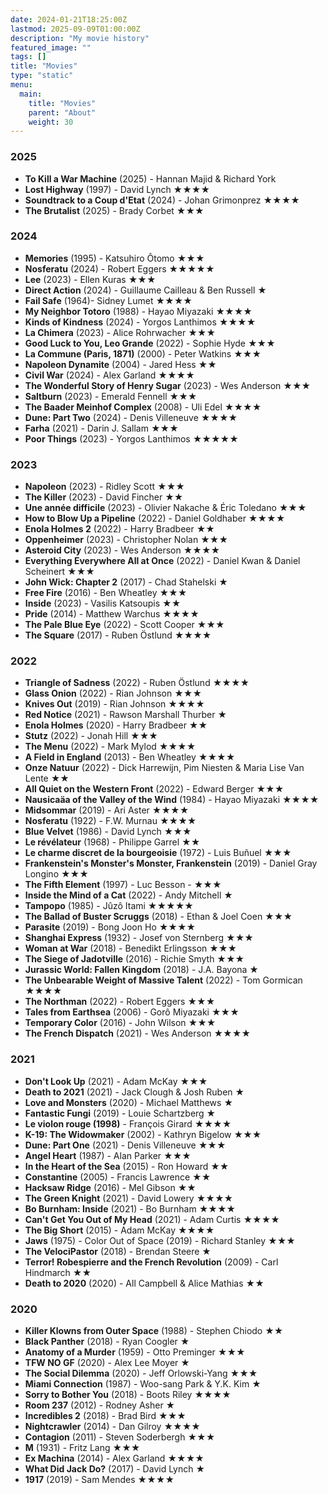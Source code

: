 ```yaml
---
date: 2024-01-21T18:25:00Z
lastmod: 2025-09-09T01:00:00Z
description: "My movie history"
featured_image: ""
tags: []
title: "Movies"
type: "static"
menu:
  main:
    title: "Movies"
    parent: "About"
    weight: 30
---
```

### 2025
* **To Kill a War Machine** (2025) - Hannan Majid & Richard York
* **Lost Highway** (1997) - David Lynch ★★★★
* **Soundtrack to a Coup d'Etat** (2024) - Johan Grimonprez ★★★★
* **The Brutalist** (2025) - Brady Corbet ★★★

### 2024
* **Memories** (1995) - Katsuhiro Ôtomo ★★★
* **Nosferatu** (2024) - Robert Eggers ★★★★★
* **Lee** (2023) - Ellen Kuras ★★★
* **Direct Action** (2024) - Guillaume Cailleau & Ben Russell ★
* **Fail Safe** (1964)- Sidney Lumet ★★★★
* **My Neighbor Totoro** (1988) - Hayao Miyazaki ★★★★
* **Kinds of Kindness** (2024) - Yorgos Lanthimos ★★★★
* **La Chimera** (2023) - Alice Rohrwacher ★★★
* **Good Luck to You, Leo Grande** (2022) - Sophie Hyde ★★★
* **La Commune (Paris, 1871)** (2000) - Peter Watkins ★★★
* **Napoleon Dynamite** (2004) - Jared Hess ★★
* **Civil War** (2024) - Alex Garland ★★★★
* **The Wonderful Story of Henry Sugar** (2023) - Wes Anderson ★★★
* **Saltburn** (2023) - Emerald Fennell ★★★
* **The Baader Meinhof Complex** (2008) - Uli Edel ★★★★
* **Dune: Part Two** (2024) - Denis Villeneuve ★★★★
* **Farha** (2021) - Darin J. Sallam ★★★
* **Poor Things** (2023) - Yorgos Lanthimos ★★★★★

### 2023
* **Napoleon** (2023) - Ridley Scott ★★★
* **The Killer** (2023) - David Fincher ★★
* **Une année difficile** (2023) - Olivier Nakache & Éric Toledano ★★★
* **How to Blow Up a Pipeline** (2022) - Daniel Goldhaber ★★★★
* **Enola Holmes 2** (2022) - Harry Bradbeer ★★
* **Oppenheimer** (2023) - Christopher Nolan ★★★
* **Asteroid City** (2023) - Wes Anderson ★★★★
* **Everything Everywhere All at Once** (2022) - Daniel Kwan & Daniel Scheinert ★★★
* **John Wick: Chapter 2** (2017) - Chad Stahelski ★
* **Free Fire** (2016) - Ben Wheatley ★★★
* **Inside** (2023) - Vasilis Katsoupis ★★
* **Pride** (2014) - Matthew Warchus ★★★★
* **The Pale Blue Eye** (2022) - Scott Cooper ★★★
* **The Square** (2017) - Ruben Östlund ★★★★

### 2022
* **Triangle of Sadness** (2022) - Ruben Östlund ★★★★
* **Glass Onion** (2022) - Rian Johnson ★★★
* **Knives Out** (2019) - Rian Johnson ★★★★
* **Red Notice** (2021) - Rawson Marshall Thurber ★
* **Enola Holmes** (2020) - Harry Bradbeer ★★
* **Stutz** (2022) - Jonah Hill ★★★
* **The Menu** (2022) - Mark Mylod ★★★★
* **A Field in England** (2013) - Ben Wheatley ★★★★
* **Onze Natuur** (2022) - Dick Harrewijn, Pim Niesten & Maria Lise Van Lente ★★
* **All Quiet on the Western Front** (2022) - Edward Berger ★★★
* **Nausicaäa of the Valley of the Wind** (1984) - Hayao Miyazaki ★★★★
* **Midsommar** (2019) - Ari Aster ★★★★
* **Nosferatu** (1922) - F.W. Murnau ★★★★
* **Blue Velvet** (1986) - David Lynch ★★★
* **Le révélateur** (1968) - Philippe Garrel ★★
* **Le charme discret de la bourgeoisie** (1972) - Luis Buñuel ★★★
* **Frankenstein's Monster's Monster, Frankenstein** (2019) - Daniel Gray Longino ★★★
* **The Fifth Element** (1997) - Luc Besson - ★★★
* **Inside the Mind of a Cat** (2022) - Andy Mitchell ★
* **Tampopo** (1985) - Jûzô Itami ★★★★★
* **The Ballad of Buster Scruggs** (2018) - Ethan & Joel Coen ★★★
* **Parasite** (2019) - Bong Joon Ho ★★★★
* **Shanghai Express** (1932) - Josef von Sternberg ★★★
* **Woman at War** (2018) - Benedikt Erlingsson ★★★
* **The Siege of Jadotville** (2016) - Richie Smyth ★★★
* **Jurassic World: Fallen Kingdom** (2018) - J.A. Bayona ★
* **The Unbearable Weight of Massive Talent** (2022) - Tom Gormican ★★★★
* **The Northman** (2022) - Robert Eggers ★★★
* **Tales from Earthsea** (2006) - Gorô Miyazaki ★★★
* **Temporary Color** (2016) - John Wilson ★★★
* **The French Dispatch** (2021) - Wes Anderson ★★★★

### 2021
* **Don't Look Up** (2021) - Adam McKay ★★★
* **Death to 2021** (2021) - Jack Clough & Josh Ruben ★
* **Love and Monsters** (2020) - Michael Matthews ★
* **Fantastic Fungi** (2019) - Louie Schartzberg ★
* **Le violon rouge (1998)** - François Girard ★★★★
* **K-19: The Widowmaker** (2002) - Kathryn Bigelow ★★★
* **Dune: Part One** (2021) - Denis Villeneuve ★★★
* **Angel Heart** (1987) - Alan Parker ★★★
* **In the Heart of the Sea** (2015) - Ron Howard ★★
* **Constantine** (2005) - Francis Lawrence ★★
* **Hacksaw Ridge** (2016) - Mel Gibson ★★
* **The Green Knight** (2021) - David Lowery ★★★★
* **Bo Burnham: Inside** (2021) - Bo Burnham ★★★★
* **Can't Get You Out of My Head** (2021) - Adam Curtis ★★★★
* **The Big Short** (2015) - Adam McKay ★★★★
* **Jaws** (1975) - Color Out of Space (2019) - Richard Stanley ★★★
* **The VelociPastor** (2018) - Brendan Steere ★
* **Terror! Robespierre and the French Revolution** (2009) - Carl Hindmarch ★★
* **Death to 2020** (2020) - All Campbell & Alice Mathias ★★

### 2020
* **Killer Klowns from Outer Space** (1988) - Stephen Chiodo ★★
* **Black Panther** (2018) - Ryan Coogler ★
* **Anatomy of a Murder** (1959) - Otto Preminger ★★★
* **TFW NO GF** (2020) - Alex Lee Moyer ★
* **The Social Dilemma** (2020) - Jeff Orlowski-Yang ★★★
* **Miami Connection** (1987) - Woo-sang Park & Y.K. Kim ★
* **Sorry to Bother You** (2018) - Boots Riley ★★★★
* **Room 237** (2012) - Rodney Asher ★
* **Incredibles 2** (2018) - Brad Bird ★★★
* **Nightcrawler** (2014) - Dan Gilroy ★★★★
* **Contagion** (2011) - Steven Soderbergh ★★★
* **M** (1931) - Fritz Lang ★★★
* **Ex Machina** (2014) - Alex Garland ★★★★
* **What Did Jack Do?** (2017) - David Lynch ★
* **1917** (2019) - Sam Mendes ★★★★
